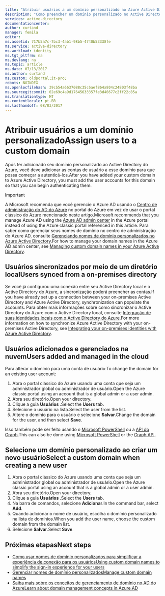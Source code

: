 ```yaml
---
title: "Atribuir usuários a um domínio personalizado no Azure Active Directory | Microsoft Docs"
description: "Como preencher um domínio personalizado no Active Directory do Azure com contas de usuário."
services: active-directory
documentationcenter: 
author: curtand
manager: femila
editor: 
ms.assetid: 717b5a7c-7bc3-4ab1-98b5-4740b53338fe
ms.service: active-directory
ms.workload: identity
ms.tgt_pltfrm: na
ms.devlang: na
ms.topic: article
ms.date: 07/13/2017
ms.author: curtand
ms.custom: oldportal;it-pro;
robots: NOINDEX
ms.openlocfilehash: 39cb54a6637088c35c6aef864a804c24803f48ba
ms.sourcegitcommit: 02e69c4a9d17645633357fe3d46677c2ff22c85a
ms.translationtype: MT
ms.contentlocale: pt-BR
ms.lasthandoff: 08/03/2017
---
```

# <a name="assign-users-to-a-custom-domain"></a><span data-ttu-id="ad39f-103">Atribuir usuários a um domínio personalizado</span><span class="sxs-lookup"><span data-stu-id="ad39f-103">Assign users to a custom domain</span></span>
<span data-ttu-id="ad39f-104">Após ter adicionado seu domínio personalizado ao Active Directory do Azure, você deve adicionar as contas de usuário a esse domínio para que possa começar a autenticá-los.</span><span class="sxs-lookup"><span data-stu-id="ad39f-104">After you have added your custom domain to Azure Active Directory, you must add the user accounts for this domain so that you can begin authenticating them.</span></span>

> [!IMPORTANT]
> <span data-ttu-id="ad39f-105">A Microsoft recomenda que você gerencie o Azure AD usando o [Centro de administração do AD do Azure](https://aad.portal.azure.com) no portal do Azure em vez de usar o portal clássico do Azure mencionado neste artigo.</span><span class="sxs-lookup"><span data-stu-id="ad39f-105">Microsoft recommends that you manage Azure AD using the [Azure AD admin center](https://aad.portal.azure.com) in the Azure portal instead of using the Azure classic portal referenced in this article.</span></span> <span data-ttu-id="ad39f-106">Para saber como gerenciar seus nomes de domínio no centro de administração do Azure AD, consulte [Gerenciando nomes de domínio personalizados no Azure Active Directory](active-directory-domains-manage-azure-portal.md).</span><span class="sxs-lookup"><span data-stu-id="ad39f-106">For how to manage your domain names in the Azure AD admin center, see [Managing custom domain names in your Azure Active Directory](active-directory-domains-manage-azure-portal.md).</span></span>

## <a name="users-synced-from-a-on-premises-directory"></a><span data-ttu-id="ad39f-107">Usuários sincronizados por meio de um diretório local</span><span class="sxs-lookup"><span data-stu-id="ad39f-107">Users synced from a on-premises directory</span></span>
<span data-ttu-id="ad39f-108">Se você já configurou uma conexão entre seu Active Directory local e o Active Directory do Azure, a sincronização poderá preencher as contas.</span><span class="sxs-lookup"><span data-stu-id="ad39f-108">If you have already set up a connection between your on-premises Active Directory and Azure Active Directory, synchronization can populate the accounts.</span></span> <span data-ttu-id="ad39f-109">Para obter mais informações sobre como sincronizar o Active Directory do Azure com o Active Directory local, consulte [Integração de suas identidades locais com o Active Directory do Azure](active-directory-aadconnect.md).</span><span class="sxs-lookup"><span data-stu-id="ad39f-109">For more information on how to synchronize Azure Active Directory with your on-premises Active Directory, see [Integrating your on-premises identities with Azure Active Directory](active-directory-aadconnect.md).</span></span>

## <a name="users-added-and-managed-in-the-cloud"></a><span data-ttu-id="ad39f-110">Usuários adicionados e gerenciados na nuvem</span><span class="sxs-lookup"><span data-stu-id="ad39f-110">Users added and managed in the cloud</span></span>
<span data-ttu-id="ad39f-111">Para alterar o domínio para uma conta de usuário:</span><span class="sxs-lookup"><span data-stu-id="ad39f-111">To change the domain for an existing user account:</span></span>

1. <span data-ttu-id="ad39f-112">Abra o portal clássico do Azure usando uma conta que seja um administrador global ou administrador de usuário.</span><span class="sxs-lookup"><span data-stu-id="ad39f-112">Open the Azure classic portal using an account that is a global admin or a user admin.</span></span>
2. <span data-ttu-id="ad39f-113">Abra seu diretório.</span><span class="sxs-lookup"><span data-stu-id="ad39f-113">Open your directory.</span></span>
3. <span data-ttu-id="ad39f-114">Clique a guia **Usuários** .</span><span class="sxs-lookup"><span data-stu-id="ad39f-114">Select the **Users** tab.</span></span>
4. <span data-ttu-id="ad39f-115">Selecione o usuário na lista.</span><span class="sxs-lookup"><span data-stu-id="ad39f-115">Select the user from the list.</span></span>
5. <span data-ttu-id="ad39f-116">Altere o domínio para o usuário e selecione **Salvar**.</span><span class="sxs-lookup"><span data-stu-id="ad39f-116">Change the domain for the user, and then select **Save**.</span></span>

<span data-ttu-id="ad39f-117">Isso também pode ser feito usando o [Microsoft PowerShell](https://msdn.microsoft.com/library/azure/e1ef403f-3347-4409-8f46-d72dafa116e0#BKMK_ManageDomains) ou a [API do Graph](https://msdn.microsoft.com/Library/Azure/Ad/Graph/api/domains-operations).</span><span class="sxs-lookup"><span data-stu-id="ad39f-117">This can also be done using [Microsoft PowerShell](https://msdn.microsoft.com/library/azure/e1ef403f-3347-4409-8f46-d72dafa116e0#BKMK_ManageDomains) or the [Graph API](https://msdn.microsoft.com/Library/Azure/Ad/Graph/api/domains-operations).</span></span>

## <a name="select-a-custom-domain-when-creating-a-new-user"></a><span data-ttu-id="ad39f-118">Selecione um domínio personalizado ao criar um novo usuário</span><span class="sxs-lookup"><span data-stu-id="ad39f-118">Select a custom domain when creating a new user</span></span>
1. <span data-ttu-id="ad39f-119">Abra o portal clássico do Azure usando uma conta que seja um administrador global ou administrador de usuário.</span><span class="sxs-lookup"><span data-stu-id="ad39f-119">Open the Azure classic portal using an account that is a global admin or a user admin.</span></span>
2. <span data-ttu-id="ad39f-120">Abra seu diretório.</span><span class="sxs-lookup"><span data-stu-id="ad39f-120">Open your directory.</span></span>
3. <span data-ttu-id="ad39f-121">Clique a guia **Usuários** .</span><span class="sxs-lookup"><span data-stu-id="ad39f-121">Select the **Users** tab.</span></span>
4. <span data-ttu-id="ad39f-122">Na barra de comandos, selecione **Adicionar**.</span><span class="sxs-lookup"><span data-stu-id="ad39f-122">In the command bar, select **Add**.</span></span>
5. <span data-ttu-id="ad39f-123">Quando adicionar o nome de usuário, escolha o domínio personalizado na lista de domínios.</span><span class="sxs-lookup"><span data-stu-id="ad39f-123">When you add the user name, choose the custom domain from the domain list.</span></span>
6. <span data-ttu-id="ad39f-124">Selecione **Salvar**.</span><span class="sxs-lookup"><span data-stu-id="ad39f-124">Select **Save**.</span></span>

## <a name="next-steps"></a><span data-ttu-id="ad39f-125">Próximas etapas</span><span class="sxs-lookup"><span data-stu-id="ad39f-125">Next steps</span></span>
* [<span data-ttu-id="ad39f-126">Como usar nomes de domínio personalizados para simplificar a experiência de conexão para os usuários</span><span class="sxs-lookup"><span data-stu-id="ad39f-126">Using custom domain names to simplify the sign-in experience for your users</span></span>](active-directory-add-domain.md)
* [<span data-ttu-id="ad39f-127">Gerenciar nomes de domínio personalizados</span><span class="sxs-lookup"><span data-stu-id="ad39f-127">Manage custom domain names</span></span>](active-directory-add-manage-domain-names.md)
* [<span data-ttu-id="ad39f-128">Saiba mais sobre os conceitos de gerenciamento de domínio no AD do Azure</span><span class="sxs-lookup"><span data-stu-id="ad39f-128">Learn about domain management concepts in Azure AD</span></span>](active-directory-add-domain-concepts.md)

